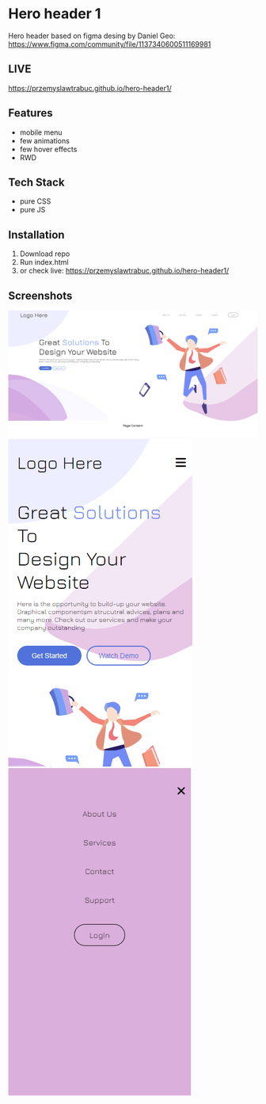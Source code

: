 # Hero header 1
 Hero header based on figma desing by Daniel Geo: https://www.figma.com/community/file/1137340600511169981

## LIVE
https://przemyslawtrabuc.github.io/hero-header1/

## Features

- mobile menu
- few animations
- few hover effects
- RWD


## Tech Stack

- pure CSS
- pure JS



## Installation
1. Download repo
2. Run index.html
3. or check live: https://przemyslawtrabuc.github.io/hero-header1/

## Screenshots

![App Screenshot](hero-header1.png)
![App Screenshot](hero-header1-mobile.png)
![App Screenshot](hero-header1-mobile-menu.png)
